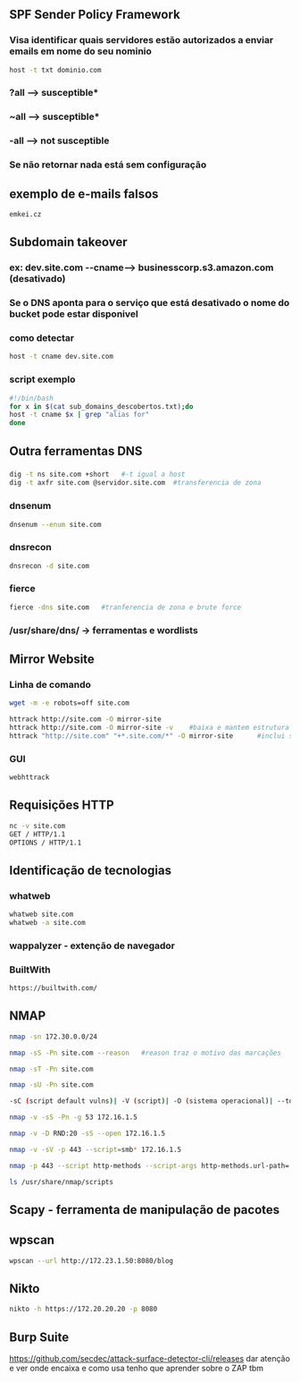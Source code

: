 
## SPF Sender Policy Framework
### Visa identificar quais servidores estão autorizados a enviar emails em nome do seu nominio
```bash
host -t txt dominio.com
```
### ?all --> susceptible*
### ~all --> susceptible*
### -all --> not susceptible
### Se não retornar nada está sem configuração

## exemplo de e-mails falsos

```bash
emkei.cz
```

## Subdomain takeover
### ex: dev.site.com --cname--> businesscorp.s3.amazon.com (desativado)
### Se o DNS aponta para o serviço que está desativado o nome do bucket pode estar disponivel
### como detectar
```bash
host -t cname dev.site.com
```

### script exemplo
```bash
#!/bin/bash
for x in $(cat sub_domains_descobertos.txt);do
host -t cname $x | grep "alias for"
done
```

## Outra ferramentas DNS

### 
```bash
dig -t ns site.com +short   #-t igual a host
dig -t axfr site.com @servidor.site.com  #transferencia de zona

```

### dnsenum
```bash
dnsenum --enum site.com

```

### dnsrecon
```bash
dnsrecon -d site.com

```

### fierce
```bash
fierce -dns site.com   #tranferencia de zona e brute force

```
### /usr/share/dns/ -> ferramentas e wordlists

## Mirror Website
### Linha de comando
```bash
wget -m -e robots=off site.com

```
```bash
httrack http://site.com -O mirror-site
httrack http://site.com -O mirror-site -v    #baixa e mantem estrutura
httrack "http://site.com" "+*.site.com/*" -O mirror-site      #inclui subdominios

```
### GUI
```bash
webhttrack

```

## Requisições HTTP
```bash
nc -v site.com
GET / HTTP/1.1
OPTIONS / HTTP/1.1

```
## Identificação de tecnologias
### whatweb
```bash
whatweb site.com
whatweb -a site.com

```
### wappalyzer - extenção de navegador

### BuiltWith
```bash
https://builtwith.com/

```
## NMAP
```bash
nmap -sn 172.30.0.0/24
```
```bash
nmap -sS -Pn site.com --reason   #reason traz o motivo das marcações
```
```bash
nmap -sT -Pn site.com
```
```bash
nmap -sU -Pn site.com
```
```bash
-sC (script default vulns)| -V (script)| -O (sistema operacional)| --top-ports=100 | -T 2 (Velocidade) 
```
```bash
nmap -v -sS -Pn -g 53 172.16.1.5
```
```bash
nmap -v -D RND:20 -sS --open 172.16.1.5
```
```bash
nmap -v -sV -p 443 --script=smb* 172.16.1.5
```
```bash
nmap -p 443 --script http-methods --script-args http-methods.url-path='/index.php'
```
```bash
ls /usr/share/nmap/scripts
```

## Scapy - ferramenta de manipulação de pacotes

## wpscan
```bash
wpscan --url http://172.23.1.50:8080/blog
```

## Nikto
```bash
nikto -h https://172.20.20.20 -p 8080
```

## Burp Suite



https://github.com/secdec/attack-surface-detector-cli/releases dar atenção e ver onde encaixa e como usa
tenho que aprender sobre o ZAP tbm
